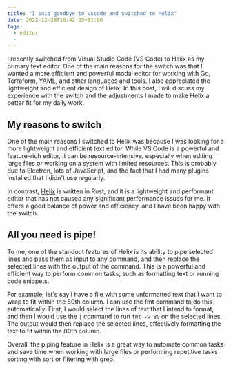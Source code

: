 ```yaml
---
title: "I said goodbye to vscode and switched to Helix"
date: 2022-12-28T10:42:25+01:00
tags:
  - editor
  - 
---
```

I recently switched from Visual Studio Code (VS Code) to Helix as my primary
text editor. One of the main reasons for the switch was that I wanted a more
efficient and powerful modal editor for working with Go, Terraform, YAML, and
other languages and tools. I also appreciated the lightweight and efficient
design of Helix. In this post, I will discuss my experience with the switch and
the adjustments I made to make Helix a better fit for my daily work.

<!--more-->

## My reasons to switch
One of the main reasons I switched to Helix was because I was looking for a more
lightweight and efficient text editor. While VS Code is a powerful and
feature-rich editor, it can be resource-intensive, especially when editing large
files or working on a system with limited resources. This is probably due to
Electron, lots of JavaScript, and the fact that I had many plugins installed
that I didn't use regularly. 

In contrast, [Helix](http://helix-editor.com/) is written in Rust, and it is a
lightweight and performant editor that has not caused any significant
performance issues for me. It offers a good balance of power and efficiency, and
I have been happy with the switch.

## All you need is pipe!
To me, one of the standout features of Helix is its ability to pipe selected lines and pass them as input to any command, and then replace the selected lines with the output of the command. This is a powerful and efficient way to perform common tasks, such as formatting text or running code snippets.

For example, let's say I have a file with some unformatted text that I want to wrap to fit within the 80th column. 
I can use the fmt command to do this automatically. First, I would select the lines of text that I intend to format, and then I would use the `|` command to run `fmt -w 80` on the selected lines. The output would then replace the selected lines, effectively formatting the text to fit within the 80th column.

Overall, the piping feature in Helix is a great way to automate common tasks and save time when working with large files or performing repetitive tasks sorting with sort or filtering with grep.

